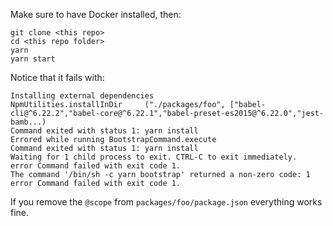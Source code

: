 Make sure to have Docker installed, then:

```
git clone <this repo>
cd <this repo folder>
yarn
yarn start
```

Notice that it fails with:

```
Installing external dependencies
NpmUtilities.installInDir     ("./packages/foo", ["babel-cli@^6.22.2","babel-core@^6.22.1","babel-preset-es2015@^6.22.0","jest-bamb...)
Command exited with status 1: yarn install
Errored while running BootstrapCommand.execute
Command exited with status 1: yarn install
Waiting for 1 child process to exit. CTRL-C to exit immediately.
error Command failed with exit code 1.
The command '/bin/sh -c yarn bootstrap' returned a non-zero code: 1
error Command failed with exit code 1.
```

If you remove the `@scope` from `packages/foo/package.json` everything works fine.
